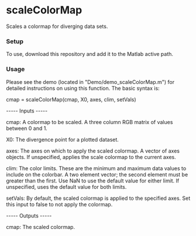 # scaleColorMap
Scales a colormap for diverging data sets.

### Setup
To use, download this repository and add it to the Matlab active path.

### Usage
Please see the demo (located in "Demo/demo_scaleColorMap.m") for detailed instructions on using this function. The basic syntax is:

cmap = scaleColorMap(cmap, X0, axes, clim, setVals)

----- Inputs -----

cmap: A colormap to be scaled. A three column RGB matrix of values between 0 and 1.

X0: The divergence point for a plotted dataset.

axes: The axes on which to apply the scaled colormap. A vector of axes objects. If unspecified, applies the scale colormap to the current axes.

clim: The color limits. These are the minimum and maximum data values to include on the colorbar. A two element vector; the second element must be greater than the first. Use NaN to use the default value for either limit. If unspecified, uses the default value for both limits.

setVals: By default, the scaled colormap is applied to the specified axes. Set this input to false to not apply the colormap.

----- Outputs -----

cmap: The scaled colormap.
